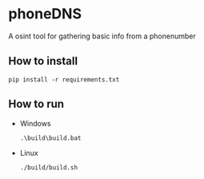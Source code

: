 # phoneDNS
A osint tool for gathering basic info from a phonenumber 


## How to install 
```
pip install -r requirements.txt
```

## How to run
- Windows
  ```
  .\build\build.bat
  ```

- Linux
  ```
  ./build/build.sh
  ```
